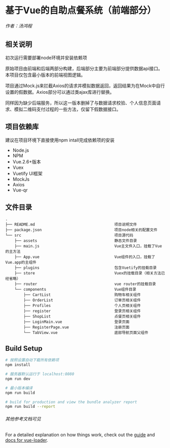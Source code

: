 # 基于Vue的自助点餐系统（前端部分）
###### 作者：汤鸿程


## 相关说明

初次运行需要部署node环境并安装依赖项

原始项目由前端和后端两部分构建，后端部分主要为前端部分提供数据api接口。本项目仅包含最小版本的前端视图逻辑。

项目通过Mock.js来拦截Axios的请求并模拟数据返回，返回结果为在Mock中自行设置的假数据。Axios部分可以通过类ajax库进行替换。

同样因为缺少后端服务，所以这一版本删掉了与数据请求校验、个人信息页面请求、模拟二维码支付过程的一些方法，仅留下假数据接口。


## 项目依赖库
建议在项目环境下直接使用npm intall完成依赖项的安装
- Node.js
- NPM
- Vue.2.6+版本
- Vuex
- Vuetify UI框架
- MockJs
- Axios
- Vue-qr

## 文件目录
```
.
├── README.md                                   项目说明文件
├── package.json                                项目node相关的配置文件
└── src                                         项目源代码
    ├── assets                                  静态文件目录
    ├── main.js                                 Vue主文件入口，挂载了Vue的主方法
    ├── App.vue                                 Vue组件的入口，挂载了Vue.app的主组件
    ├── plugins                                 包含Vuetify的挂载目录
    ├── store                                   Vuex的挂载目录（相关方法已经省略）
    ├── router                                  vue router的挂载目录
    └── components                              Vue组件目录
        ├── CartList                            购物车相关组件
        ├── OrderList                           订单页相关组件
        ├── Profiles                            个人页相关组件
        ├── register                            登录页相关组件
        ├── ShopList                            点餐页相关组件
        ├── LoginMain.vue                       登录页面
        ├── RegisterPage.vue                    注册页面
        └── TabView.vue                         底部导航页面父组件

```

## Build Setup

``` bash
# 按照设置自动下载所有依赖项
npm install

# 服务器默认运行于 localhost:8080
npm run dev

# 最小版本编译
npm run build

# build for production and view the bundle analyzer report
npm run build --report
```





###### 其他参考文档可见

For a detailed explanation on how things work, check out the [guide](http://vuejs-templates.github.io/webpack/) and [docs for vue-loader](http://vuejs.github.io/vue-loader).
